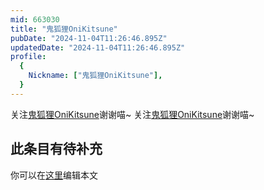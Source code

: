 ```yaml
---
mid: 663030
title: "鬼狐狸OniKitsune"
pubDate: "2024-11-04T11:26:46.895Z"
updatedDate: "2024-11-04T11:26:46.895Z"
profile:
  {
    Nickname: ["鬼狐狸OniKitsune"],
  }
---
```


关注[鬼狐狸OniKitsune](https://space.bilibili.com/663030)谢谢喵~ 关注[鬼狐狸OniKitsune](https://space.bilibili.com/663030)谢谢喵~

## 此条目有待补充
你可以在[这里](https://github.com/Yuhanawa/VTuber.ICU-Content/edit/master/v/鬼狐狸OniKitsune/index.md)编辑本文
